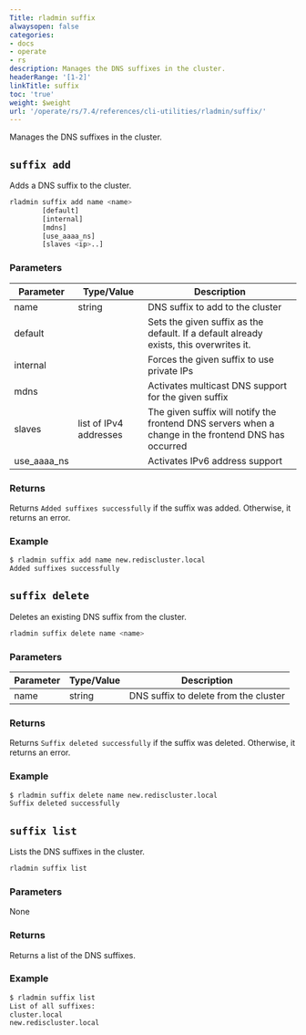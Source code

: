 ```yaml
---
Title: rladmin suffix
alwaysopen: false
categories:
- docs
- operate
- rs
description: Manages the DNS suffixes in the cluster.
headerRange: '[1-2]'
linkTitle: suffix
toc: 'true'
weight: $weight
url: '/operate/rs/7.4/references/cli-utilities/rladmin/suffix/'
---
```


Manages the DNS suffixes in the cluster.

## `suffix add`

Adds a DNS suffix to the cluster.

``` sh
rladmin suffix add name <name>
        [default]
        [internal]
        [mdns]
        [use_aaaa_ns]
        [slaves <ip>..]
```

### Parameters

| Parameter | Type/Value       | Description                                                                                   |
|-----------|------------------|-----------------------------------------------------------------------------------------------|
| name      | string           | DNS suffix to add to the cluster                                                             |
| default   |                  | Sets the given suffix as the default. If a default already exists, this overwrites it.  |
| internal  |                  | Forces the given suffix to use private IPs                                                    |
| mdns      |                  | Activates multicast DNS support for the given suffix                                           |
| slaves    | list of IPv4 addresses | The given suffix will notify the frontend DNS servers when a change in the frontend DNS has occurred |
| use_aaaa_ns |                | Activates IPv6 address support |

### Returns

Returns `Added suffixes successfully` if the suffix was added. Otherwise, it returns an error.

### Example

``` sh
$ rladmin suffix add name new.rediscluster.local
Added suffixes successfully
```

## `suffix delete`

Deletes an existing DNS suffix from the cluster.

``` sh
rladmin suffix delete name <name>
```

### Parameters

| Parameter | Type/Value       | Description                                                                                   |
|-----------|------------------|-----------------------------------------------------------------------------------------------|
| name      | string           | DNS suffix to delete from the cluster                                                         |

### Returns

Returns `Suffix deleted successfully` if the suffix was deleted. Otherwise, it returns an error.

### Example

``` sh
$ rladmin suffix delete name new.rediscluster.local
Suffix deleted successfully
```

## `suffix list`

Lists the DNS suffixes in the cluster.

```sh
rladmin suffix list
```

### Parameters

None

### Returns

Returns a list of the DNS suffixes.

### Example

``` sh
$ rladmin suffix list
List of all suffixes:
cluster.local
new.rediscluster.local
```
